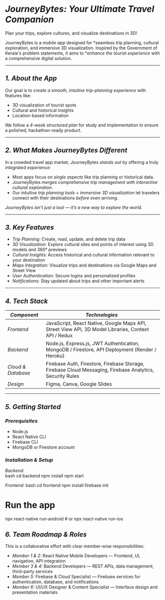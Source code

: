 # *JourneyBytes: Your Ultimate Travel Companion*
Plan your trips, explore cultures, and visualize destinations in 3D!

JourneyBytes is a *mobile app* designed for *seamless trip planning, cultural exploration, and immersive 3D visualization. Inspired by the Government of Kerala's problem statements, it aims to **enhance the tourist experience* with a comprehensive digital solution.  

---

## *1. About the App*
Our goal is to *create a smooth, intuitive trip-planning experience* with features like:  

- 3D visualization of tourist spots  
- Cultural and historical insights  
- Location-based information  

We follow a *4-week structured plan* for study and implementation to ensure a polished, hackathon-ready product.  

---

## *2. What Makes JourneyBytes Different*
In a crowded travel app market, JourneyBytes *stands out* by offering a truly *integrated experience*:  

- Most apps focus on *single aspects* like trip planning or historical data.  
- JourneyBytes *merges comprehensive trip management with interactive cultural exploration*.  
- Our *intuitive trip planning tools + immersive 3D visualization* let travelers connect with their destinations *before even arriving*.  

*JourneyBytes isn’t just a tool — it’s a new way to explore the world.*  

---

## *3. Key Features*

- *Trip Planning:* Create, read, update, and delete trip data  
- *3D Visualization:* Explore cultural sites and points of interest using 3D models and 360° previews  
- *Cultural Insights:* Access historical and cultural information relevant to your destination  
- *Maps Integration:* Visualize trips and destinations via Google Maps and Street View  
- *User Authentication:* Secure logins and personalized profiles  
- *Notifications:* Stay updated about trips and other important alerts  

---

## *4. Tech Stack*

| *Component*       | *Technologies* |
|--------------------|----------------|
| *Frontend*        | JavaScript, React Native, Google Maps API, Street View API, 3D Model Libraries, Context API / Redux |
| *Backend*         | Node.js, Express.js, JWT Authentication, MongoDB / Firestore, API Deployment (Render / Heroku) |
| *Cloud & Database*| Firebase Auth, Firestore, Firebase Storage, Firebase Cloud Messaging, Firebase Analytics, Security Rules |
| *Design*          | Figma, Canva, Google Slides |

---

## *5. Getting Started*

### *Prerequisites*
- Node.js  
- React Native CLI  
- Firebase CLI  
- MongoDB or Firestore account  

### *Installation & Setup*

*Backend:*  
bash
cd backend
npm install
npm start

*Frontend:*
bash
cd frontend
npm install
firebase init
# Run the app
npx react-native run-android  # or
npx react-native run-ios


## *6. Team Roadmap & Roles*
This is a collaborative effort with clear member-wise responsibilities:  

- *Member 1 & 2:* React Native Mobile Developers — Frontend, UI, navigation, API integration  
- *Member 3 & 4:* Backend Developers — REST APIs, data management, third-party services  
- *Member 5:* Firebase & Cloud Specialist — Firebase services for authentication, database, and notifications  
- *Member 6:* UI/UX Designer & Content Specialist — Interface design and presentation materials